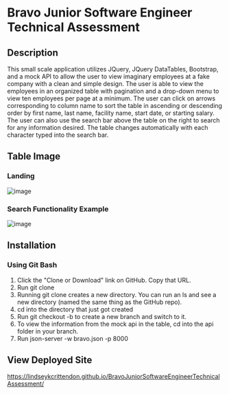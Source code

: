 # Bravo Junior Software Engineer Technical Assessment

## Description
This small scale application utilizes JQuery, JQuery DataTables, Bootstrap, and a mock API to allow the user to view imaginary employees at a  fake company with a clean and simple design.  The user is able to view the employees in an organized table with pagination and a drop-down menu to view ten employees per page at a minimum.  The user can click on arrows corresponding to column name to sort the table in ascending or descending order by first name, last name, facility name, start date, or starting salary.  The user can also use the search bar above the table on the right to search for any information desired.  The table changes automatically with each character typed into the search bar.

## Table Image
### Landing
![image](https://user-images.githubusercontent.com/62181538/98052389-1e2e8600-1e04-11eb-8e94-c5f572e3d9aa.png)

### Search Functionality Example
![image](https://user-images.githubusercontent.com/62181538/98052692-d6f4c500-1e04-11eb-9d02-8c7f11bd0837.png)

## Installation 
### Using Git Bash
1. Click the "Clone or Download" link on GitHub. Copy that URL.
2. Run git clone <github url goes here>
3. Running git clone creates a new directory. You can run an ls and see a new directory (named the same thing as the GitHub repo).
4. cd into the directory that just got created
5. Run git checkout -b <name-of-branch> to create a new branch and switch to it.
6. To view the information from the mock api in the table, cd into the api folder in your branch.
7. Run json-server -w bravo.json -p 8000
  
## View Deployed Site
https://lindseykcrittendon.github.io/BravoJuniorSoftwareEngineerTechnicalAssessment/
